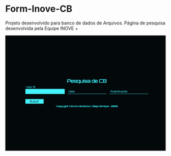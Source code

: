 # Form-Inove-CB

Projeto desenvolvido para banco de dados de Arquivos. Página de pesquisa desenvolvida pela Equipe INOVE +

![](/img/Screen-Pesquisa-CB.png) 
